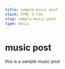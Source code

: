 ```yaml
---
title: sample music post
stack: HTML & CSS
slug: sample-music-post
type: music
---
```


# music post

this is a sample music post
